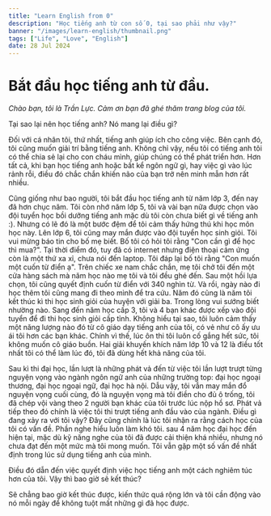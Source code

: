 ```yaml
---
title: "Learn English from 0"
description: "Học tiếng anh từ con số 0, tại sao phải như vậy?"
banner: "/images/learn-english/thumbnail.png"
tags: ["Life", "Love", "English"]
date: 28 Jul 2024
---
```


# Bắt đầu học tiếng anh từ đầu.
*Chào bạn, tôi là Trần Lực. Cảm ơn bạn đã ghé thăm trang blog của tôi.*

Tại sao lại nên học tiếng anh? Nó mang lại điều gì?

Đối với cá nhân tôi, thứ nhất, tiếng anh giúp ích cho công việc. Bên cạnh đó, tôi cũng muốn giải trí bằng tiếng anh.
Không chỉ vậy, nếu tôi có tiếng anh tôi có thể chia sẻ lại cho con cháu mình, giúp chúng có thể phát triển hơn.
Hơn tất cả, khi bạn học tiếng anh hoặc bất kể ngôn ngữ gì, hay việc gì vào lúc rảnh rỗi, điều đó chắc chắn khiến não của bạn trở nên minh mẫn hơn rất nhiều.

Cũng giống như bao người, tôi bắt đầu học tiếng anh từ năm lớp 3, đến nay đã hơn chục năm. Tôi còn nhớ năm lớp 5,
tôi và vài bạn nữa được chọn vào đội tuyển học bồi dưỡng tiếng anh mặc dù tôi còn chưa biết gì về tiếng anh :).
Nhưng có lẽ đó là một bước đệm để tôi cảm thấy hứng thú khi học môn học này. Lên lớp 6, tôi cũng may mắn được vào đội tuyển học sinh giỏi. Tôi vui mừng báo tin cho bố mẹ biết. Bố tôi có hỏi tôi rằng "Con cần gì để học thì mua?".
Tại thời điểm đó, tuy đã có internet nhưng điện thoại cảm ứng còn là một thứ xa xỉ, chưa nói đến laptop. Tôi đáp lại
bố tôi rằng "Con muốn một cuốn từ điển ạ". Trên chiếc xe nam chắc chắn, mẹ tôi chở tôi đến một cửa hàng sách mà năm học nào mẹ tôi và tôi đều ghé đến. Sau một hồi lựa chọn, tôi cũng quyết định cuốn từ điển với 340 nghìn từ. Và rồi, ngày nào đi học thêm tôi cũng mang đi theo mình để tra cứu. Năm đó cũng là năm tôi kết thúc kì thi học sinh giỏi của huyện với giải ba. Trong lòng vui sướng biết nhường nào. Sang đến năm học cấp 3, tôi và 4 bạn khác được xếp vào đội tuyển để đi thi học sinh giỏi cấp tỉnh. Không hiểu tại sao, tôi luôn cảm thấy một năng lượng nào đó từ cô giáo dạy tiếng anh của tôi, có vẻ như cô ấy ưu ái tôi hơn các bạn khác. Chính vì thế, lúc ôn thi tôi luôn cố gắng hết sức, tôi không muốn cô giáo buồn. Hai giải khuyến khích năm lớp 10 và 12 là điều tốt nhất tôi có thể làm lúc đó, tôi đã dùng hết khả năng của tôi.

Sau kì thi đại học, lần lượt là những phát vả đến từ việc tôi lần lượt trượt từng nguyện vọng vào ngành ngôn ngữ anh của những trường top: đại học ngoại thương, đại học ngoại ngữ, đại học hà nội. Dẫu vậy, tôi vẫn may mắn đổ nguyện vọng cuối cùng, đó là nguyện vọng mà tôi điền cho đủ ô trống, tôi đã chép vội vàng theo 2 người bạn khác của tôi trước lúc nộp hồ sơ. Phát vả tiếp theo đó chính là việc tôi thi trượt tiếng anh đầu vào của ngành. Điều gì đang xảy ra với tôi vậy? Đây cũng chính là lúc tôi nhận ra rằng cách học của tôi có vấn đề. Phần nghe hiểu luôn làm khó tôi.
sau 4 năm học đại học đến hiện tại, mặc dù kỹ năng nghe của tôi đã được cải thiện khá nhiều, nhưng nó chưa đạt đến một mức mà tôi mong muốn. Tôi vẫn gặp một số vấn đề nhất định trong lúc sử dụng tiếng anh của mình.

Điều đó dẫn đến việc quyết định việc học tiếng anh một cách nghiêm túc hơn của tôi.
Vậy thì bao giờ sẽ kết thúc? 

Sẽ chẳng bao giờ kết thúc được, kiến thức quá rộng lớn và tôi cần động vào nó mỗi ngày để không tuột mất những gì đã học được.
